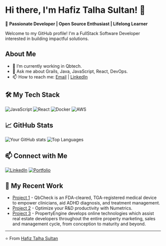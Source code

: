 # Hi there, I'm Hafiz Talha Sultan! 👋

🌟 **Passionate Developer | Open Source Enthusiast | Lifelong Learner**

Welcome to my GitHub profile! I'm a FullStack Software Developer interested in building impactful solutions.

## About Me

- 🔭 I’m currently working in Qbtech.
- 💬 Ask me about Grails, Java, JavaScript, React, DevOps.
- 📫 How to reach me: [Email](mailto:hafiztalhasultan@gmail.com) | [LinkedIn](https://www.linkedin.com/in/hafiz-talha-sultan/)

## 🛠️ My Tech Stack

![JavaScript](https://img.shields.io/badge/-JavaScript-F7DF1E?logo=javascript&logoColor=black&style=flat-square)
![React](https://img.shields.io/badge/-React-61DAFB?logo=react&logoColor=white&style=flat-square)
![Docker](https://img.shields.io/badge/-Docker-2496ED?logo=docker&logoColor=white&style=flat-square)
![AWS](https://img.shields.io/badge/-AWS-232F3E?logo=amazon-aws&logoColor=white&style=flat-square)

## 📈 GitHub Stats

![Your GitHub stats](https://github-readme-stats.vercel.app/api?username=TalhaSultan&show_icons=true&theme=radical)
![Top Languages](https://github-readme-stats.vercel.app/api/top-langs/?username=TalhaSultan&layout=compact&theme=radical)

## 📫 Connect with Me

[![LinkedIn](https://img.shields.io/badge/-LinkedIn-0077B5?logo=linkedin&logoColor=white&style=flat-square)](https://www.linkedin.com/in/hafiz-talha-sultan/)
[![Portfolio](https://img.shields.io/badge/-Portfolio-000000?logo=firefox&logoColor=white&style=flat-square)](https://hafiztalhasultan.netlify.app/)

## 🔧 My Recent Work

- [Project 1](QbCheck) - QbCheck is an FDA-cleared, TGA-registered medical device to empower clinicians, aid ADHD diagnosis, and treatment management.
- [Project 2](Numetrics) - Optimize your R&D productivity with Numetrics.
- [Project 3](PropertyEngine) - PropertyEngine develops online technologies which assist real estate developers throughout the entire property marketing, sales and management cycle, from conception to maturity and beyond.

---

⭐️ From [Hafiz Talha Sultan](https://github.com/TalhaSultan)



<!--
**TalhaSultan/TalhaSultan** is a ✨ _special_ ✨ repository because its `README.md` (this file) appears on your GitHub profile.

Here are some ideas to get you started:

- 🔭 I’m currently working on ...
- 🌱 I’m currently learning ...
- 👯 I’m looking to collaborate on ...
- 🤔 I’m looking for help with ...
- 💬 Ask me about ...
- 📫 How to reach me: ...
- 😄 Pronouns: ...
- ⚡ Fun fact: ...
-->
